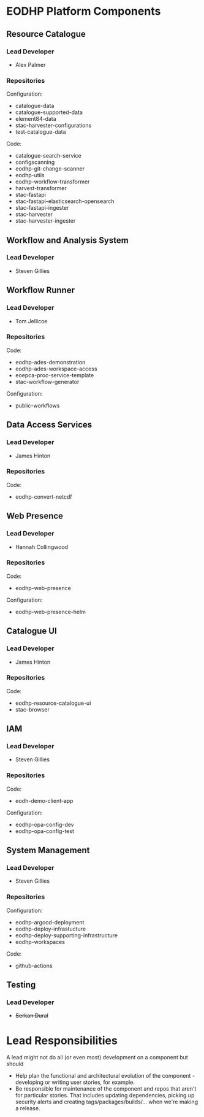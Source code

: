 # EODHP Platform Components

## Resource Catalogue

### Lead Developer

- Alex Palmer

### Repositories

Configuration:

- catalogue-data
- catalogue-supported-data
- element84-data
- stac-harvester-configurations
- test-catalogue-data


Code:
- catalogue-search-service
- configscanning
- eodhp-git-change-scanner
- eodhp-utils
- eodhp-workflow-transformer
- harvest-transformer
- stac-fastapi
- stac-fastapi-elasticsearch-opensearch
- stac-fastapi-ingester
- stac-harvester
- stac-harvester-ingester



## Workflow and Analysis System

### Lead Developer

- Steven Gillies

## Workflow Runner

### Lead Developer

- Tom Jellicoe

### Repositories

Code:

- eodhp-ades-demonstration
- eodhp-ades-workspace-access
- eoepca-proc-service-template
- stac-workflow-generator


Configuration:

- public-workflows


## Data Access Services

### Lead Developer

- James Hinton

### Repositories

Code:

- eodhp-convert-netcdf


## Web Presence

### Lead Developer

- Hannah Collingwood

### Repositories

Code:

- eodhp-web-presence

Configuration:

- eodhp-web-presence-helm


## Catalogue UI

### Lead Developer

- James Hinton

### Repositories

Code:
- eodhp-resource-catalogue-ui
- stac-browser

## IAM

### Lead Developer

- Steven Gillies

### Repositories

Code:

- eodh-demo-client-app

Configuration:

- eodhp-opa-config-dev
- eodhp-opa-config-test



## System Management

### Lead Developer

- Steven Gillies

### Repositories

Configuration:

- eodhp-argocd-deployment
- eodhp-deploy-infrastucture
- eodhp-deploy-supporting-infrastructure
- eodhp-workspaces

Code:

- github-actions


## Testing

### Lead Developer

- ~~Serkan Dural~~


# Lead Responsibilities

A lead might not do all (or even most) development on a component but should

* Help plan the functional and architectural evolution of the component - developing or writing user stories, for example.
* Be responsible for maintenance of the component and repos that aren't for particular stories. That includes updating dependencies, picking up security alerts and creating tags/packages/builds/... when we're making a release.
